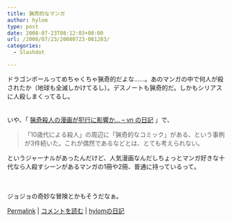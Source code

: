 ```yaml
---
title: 猟奇的なマンガ
author: hylom
type: post
date: 2008-07-23T08:12:03+00:00
url: /2008/07/23/20080723-081203/
categories:
  - Slashdot

---
```

ドラゴンボールってめちゃくちゃ猟奇的だよな……。あのマンガの中で何人が殺されたか（地球も全滅しかけてるし）。デスノートも猟奇的だ。しかもシリアスに人殺しまくってるし。  
</br>   
いや、「   [猟奇殺人の漫画が犯行に影響か… &#8211; vn の日記][1] 」で、 

> <div>
>   「10歳代による殺人」の周辺に「猟奇的なコミック」がある、という事例が3件続いた。これが偶然であるなどとは、とても考えられない。
> </div>

というジャーナルがあったんだけど、人気漫画なんだしちょっとマンガ好きな十代なら人殺すシーンがあるマンガの1冊や2冊、普通に持っているって。 

</br>  
</br>   
ジョジョの奇妙な冒険とかもそうだなぁ。 

   [Permalink][2] |    [コメントを読む][3] |    [hylomの日記][4] 

</br>

 [1]: http://slashdot.jp/~vn/journal/446905/
 [2]: http://slashdot.jp/~hylom/journal/446951
 [3]: http://slashdot.jp/~hylom/journal/446951#acomments
 [4]: http://slashdot.jp/~hylom/journal/
